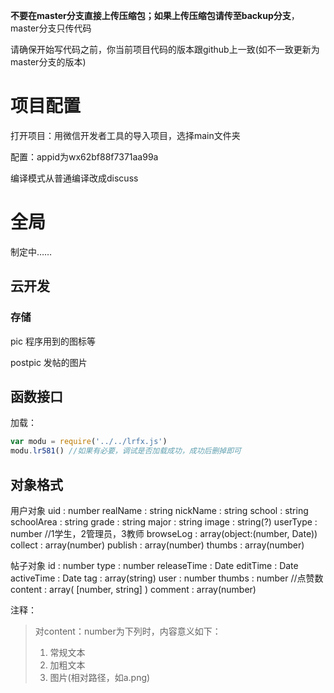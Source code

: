 **不要在master分支直接上传压缩包；如果上传压缩包请传至backup分支**，master分支只传代码

请确保开始写代码之前，你当前项目代码的版本跟github上一致(如不一致更新为master分支的版本)

# 项目配置

打开项目：用微信开发者工具的导入项目，选择main文件夹

配置：appid为wx62bf88f7371aa99a

编译模式从普通编译改成discuss



# 全局

制定中……

## 云开发

### 存储

pic 程序用到的图标等

postpic 发帖的图片

## 函数接口

加载：

```javascript
var modu = require('../../lrfx.js')
modu.lr581() //如果有必要，调试是否加载成功，成功后删掉即可
```



## 对象格式

用户对象
uid : number
realName : string
nickName : string
school : string
schoolArea : string
grade : string
major : string
image : string(?)
userType : number //1学生，2管理员，3教师
browseLog : array(object:(number, Date))
collect : array(number)
publish : array(number)
thumbs : array(number)

帖子对象
id : number
type : number
releaseTime : Date
editTime : Date
activeTime : Date
tag : array(string)
user : number
thumbs : number //点赞数
content : array( [number, string] ) 
comment : array(number)

注释：

> 对content：number为下列时，内容意义如下：
>
> 1. 常规文本
> 2. 加粗文本
> 3. 图片(相对路径，如a.png)